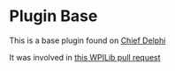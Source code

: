 # Plugin Base
This is a base plugin found on [Chief Delphi](https://www.chiefdelphi.com/forums/showthread.php?t=161474&highlight=Shuffleboard)

It was involved in [this WPILib pull request](https://github.com/wpilibsuite/shuffleboard/pull/363)
